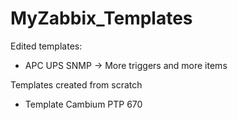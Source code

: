 # MyZabbix_Templates

Edited templates:
  - APC UPS SNMP -> More triggers and more items



Templates created from scratch
  - Template Cambium PTP 670


        
